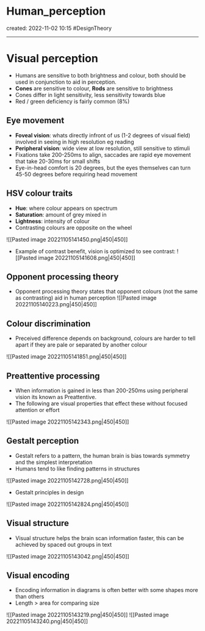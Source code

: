 
# Human_perception
created: 2022-11-02 10:15
#DesignTheory 

---
# Visual perception 
- Humans are sensitive to both brightness and colour, both should be used in conjunction to aid in perception.
- **Cones** are sensitive to colour, **Rods** are sensitive to brightness
- Cones differ in light sensitivity, less sensitivity towards blue
- Red / green deficiency is fairly common (8%)
## Eye movement
- **Foveal vision**: whats directly infront of us (1-2 degrees of visual field) involved in seeing in high resolution eg reading
- **Peripheral vision**: wide view at low resolution, still sensitive to stimuli
- Fixations take 200-250ms to align, saccades are rapid eye movement that take 20-30ms for small shifts
- Eye-in-head comfort is 20 degrees, but the eyes themselves can turn 45-50 degrees before requiring head movement

## HSV colour traits 
- **Hue**: where colour appears on spectrum
- **Saturation**: amount of grey mixed in 
- **Lightness**: intensity of colour
- Contrasting colours are opposite on the wheel

![[Pasted image 20221105141450.png|450|450]]


- Example of contrast benefit, vision is optimized to see contrast:
![[Pasted image 20221105141608.png|450|450]]


## Opponent processing theory
- Opponent processing theory states that opponent colours (not the same as contrasting) aid in human perception 
![[Pasted image 20221105140223.png|450|450]]

## Colour discrimination
- Preceived difference depends on background, colours are harder to tell apart if they are pale or separated by another colour 

![[Pasted image 20221105141851.png|450|450]]

## Preattentive processing
- When information is gained in less than 200-250ms using peripheral vision its known as Preattentive.
- The following are visual properties that effect these without focused attention or effort

![[Pasted image 20221105142343.png|450|450]]

## Gestalt perception
- Gestalt refers to a pattern, the human brain is bias towards symmetry and the simplest interpretation
- Humans tend to like finding patterns in structures

![[Pasted image 20221105142728.png|450|450]]

- Gestalt principles in design

![[Pasted image 20221105142824.png|450|450]]

## Visual structure 
- Visual structure helps the brain scan information faster, this can be achieved by spaced out groups in text

![[Pasted image 20221105143042.png|450|450]]

## Visual encoding
- Encoding information in diagrams is often better with some shapes more than others 
- Length > area for comparing size 

![[Pasted image 20221105143219.png|450|450]]
![[Pasted image 20221105143240.png|450|450]]